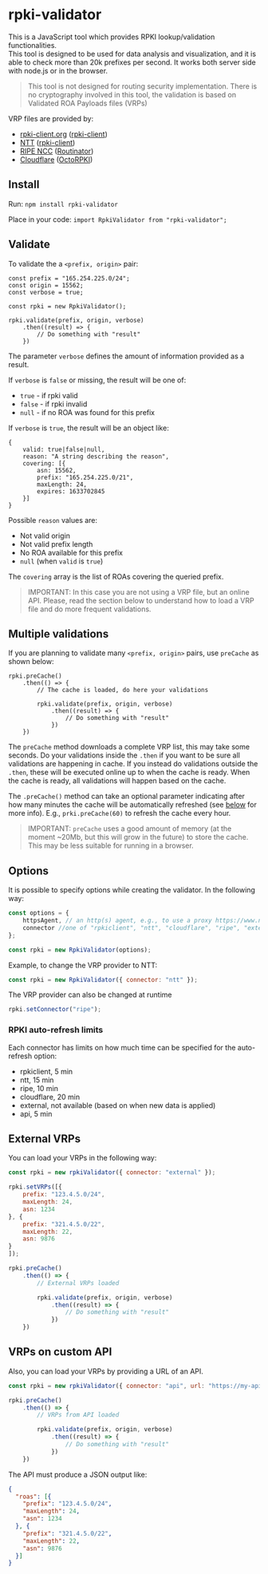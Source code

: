# rpki-validator

This is a JavaScript tool which provides RPKI lookup/validation functionalities.  
This tool is designed to be used for data analysis and visualization, and it is able to check more than 20k prefixes per second. It works both server side with node.js or in the browser.

> This tool is not designed for routing security implementation.
> There is no cryptography involved in this tool, the validation is based on Validated ROA Payloads files (VRPs)

VRP files are provided by:
* [rpki-client.org](https://www.rpki-client.org/) ([rpki-client](https://www.rpki-client.org/))
* [NTT](https://www.gin.ntt.net/) ([rpki-client](https://www.rpki-client.org/))
* [RIPE NCC](https://www.ripe.net) ([Routinator](https://www.nlnetlabs.nl/projects/rpki/routinator/))
* [Cloudflare](https://cloudflare.com) ([OctoRPKI](https://github.com/cloudflare/cfrpki))



## Install
Run:
`npm install rpki-validator`

Place in your code: `import RpkiValidator from "rpki-validator";`

## Validate

To validate the a `<prefix, origin>` pair:

```
const prefix = "165.254.225.0/24";
const origin = 15562;
const verbose = true;

const rpki = new RpkiValidator();

rpki.validate(prefix, origin, verbose)
    .then((result) => {
        // Do something with "result"
    })
```

The parameter `verbose` defines the amount of information provided as a result.

If `verbose` is `false` or missing, the result will be one of:
* `true` - if rpki valid
* `false` - if rpki invalid
* `null` - if no ROA was found for this prefix


If `verbose` is `true`, the result will be an object like:

```
{
    valid: true|false|null,
    reason: "A string describing the reason",
    covering: [{
        asn: 15562,
        prefix: "165.254.225.0/21",
        maxLength: 24,
        expires: 1633702845
    }]
}
```

Possible `reason` values are:
* Not valid origin
* Not valid prefix length
* No ROA available for this prefix
* `null` (when `valid` is `true`)

The `covering` array is the list of ROAs covering the queried prefix.

> IMPORTANT: In this case you are not using a VRP file, but an online API. Please, read the section below to understand how to load a VRP file and do more frequent validations.

## Multiple validations

If you are planning to validate many `<prefix, origin>` pairs, use `preCache` as shown below:

```
rpki.preCache()
    .then(() => {
        // The cache is loaded, do here your validations

        rpki.validate(prefix, origin, verbose)
            .then((result) => {
                // Do something with "result"
            })
    })

```

The `preCache` method downloads a complete VRP list, this may take some seconds. Do your validations inside the `.then` if you want to be sure all validations are happening in cache.
If you instead do validations outside the `.then`, these will be executed online up to when the cache is ready. When the cache is ready, all validations will happen based on the cache.

The `.preCache()` method can take an optional parameter indicating after how many minutes the cache will be automatically refreshed (see [below](#rpki-auto-refresh-limits) for more info). E.g., `prki.preCache(60)` to refresh the cache every hour.


> IMPORTANT: `preCache` uses a good amount of memory (at the moment ~20Mb, but this will grow in the future) to store the cache. This may be less suitable for running in a browser.


## Options

It is possible to specify options while creating the validator. In the following way:

```js
const options = {
    httpsAgent, // an http(s) agent, e.g., to use a proxy https://www.npmjs.com/package/https-proxy-agent
    connector //one of "rpkiclient", "ntt", "cloudflare", "ripe", "external", "api" (default: "rpkiclient")
};

const rpki = new RpkiValidator(options);
```

Example, to change the VRP provider to NTT:

```js
const rpki = new RpkiValidator({ connector: "ntt" });
```

The VRP provider can also be changed at runtime

```js
rpki.setConnector("ripe");
```


### RPKI auto-refresh limits
Each connector has limits on how much time can be specified for the auto-refresh option:
* rpkiclient, 5 min
* ntt, 15 min
* ripe, 10 min
* cloudflare, 20 min
* external, not available (based on when new data is applied)
* api, 5 min


## External VRPs
You can load your VRPs in the following way:

```javascript
const rpki = new rpkiValidator({ connector: "external" });

rpki.setVRPs([{
    prefix: "123.4.5.0/24",
    maxLength: 24,
    asn: 1234
}, {
    prefix: "321.4.5.0/22",
    maxLength: 22,
    asn: 9876
}
]);

rpki.preCache()
    .then(() => {
        // External VRPs loaded

        rpki.validate(prefix, origin, verbose)
            .then((result) => {
                // Do something with "result"
            })
    })
```


## VRPs on custom API
Also, you can load your VRPs by providing a URL of an API.

```javascript
const rpki = new rpkiValidator({ connector: "api", url: "https://my-api.api.com/vrps/" });

rpki.preCache()
    .then(() => {
        // VRPs from API loaded

        rpki.validate(prefix, origin, verbose)
            .then((result) => {
                // Do something with "result"
            })
    })
```


The API must produce a JSON output like:

```json
{
  "roas": [{
    "prefix": "123.4.5.0/24",
    "maxLength": 24,
    "asn": 1234
  }, {
    "prefix": "321.4.5.0/22",
    "maxLength": 22,
    "asn": 9876
  }]
}

```
